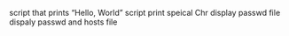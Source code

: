 script that prints “Hello, World” 
script print speical Chr
display passwd file 
dispaly passwd and hosts file
